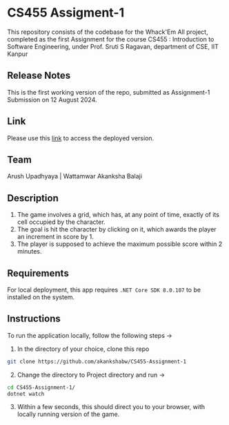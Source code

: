 # CS455 Assigment-1
This repository consists of the codebase for the Whack'Em All project, completed as the first Assignment for the course CS455 : Introduction to Software Engineering, under Prof. Sruti S Ragavan, department of CSE, IIT Kanpur

## Release Notes
This is the first working version of the repo, submitted as Assignment-1 Submission on 12 August 2024.

## Link
Please use this [link](https://akankshabw.github.io/CS455-Assignment-1/) to access the deployed version.
## Team 
Arush Upadhyaya | Wattamwar Akanksha Balaji

## Description 
1. The game involves a grid, which has, at any point of time, exactly of its cell occupied by the character. 
2. The goal is hit the character by clicking on it, which awards the player an increment in score by 1.
3. The player is supposed to achieve the maximum possible score within 2 minutes.

## Requirements 
For local deployment, this app requires `.NET Core SDK 8.0.107` to be installed on the system.

## Instructions 
To run the application locally, follow the following steps &rarr;
1. In the directory of your choice, clone this repo 
```bash
git clone https://github.com/akankshabw/CS455-Assignment-1
```
2. Change the directory to Project directory and run &rarr;
```bash
cd CS455-Assignment-1/
dotnet watch
```
3. Within a few seconds, this should direct you to your browser, with locally running version of the game.
